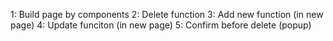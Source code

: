 1: Build page by components
2: Delete function
3: Add new function (in new page)
4: Update funciton (in new page)
5: Confirm before delete (popup)